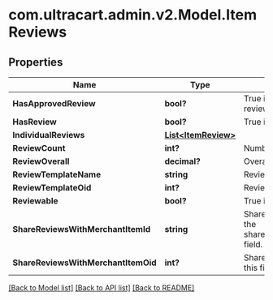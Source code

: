 # com.ultracart.admin.v2.Model.ItemReviews
## Properties

Name | Type | Description | Notes
------------ | ------------- | ------------- | -------------
**HasApprovedReview** | **bool?** | True if the item has an approved review | [optional] 
**HasReview** | **bool?** | True if the item has a review | [optional] 
**IndividualReviews** | [**List&lt;ItemReview&gt;**](ItemReview.md) |  | [optional] 
**ReviewCount** | **int?** | Number of approved reviews | [optional] 
**ReviewOverall** | **decimal?** | Overall score of reviews | [optional] 
**ReviewTemplateName** | **string** | Review template name | [optional] 
**ReviewTemplateOid** | **int?** | Review template object identifier | [optional] 
**Reviewable** | **bool?** | True if the item is reviewable | [optional] 
**ShareReviewsWithMerchantItemId** | **string** | Share reviews with item id.  To set, use the share_reviews_with_merchant_item_oid field. | [optional] 
**ShareReviewsWithMerchantItemOid** | **int?** | Share reviews with item oid.  To null out this field, set teh value to zero. | [optional] 


[[Back to Model list]](../README.md#documentation-for-models) [[Back to API list]](../README.md#documentation-for-api-endpoints) [[Back to README]](../README.md)

